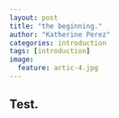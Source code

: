 ```yaml
---
layout: post
title: "the beginning."
author: "Katherine Perez"
categories: introduction
tags: [introduction]
image:
  feature: artic-4.jpg
---
```


## Test.
